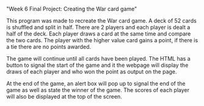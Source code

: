 "Week 6 Final Project: Creating the War card game" 

This program was made to recreate the War card game.
A deck of 52 cards is shuffled and split in half.
There are 2 players and each player is dealt a half of the deck. Each player draws a card at the same time and compare the two cards.
The player with the higher value card gains a point, if there is a tie there are no points awarded.

The game will continue until all cards have been played.
The HTML has a button to signal the start of the game and it the webpage will display the draws of each player and who won the point as output on the page.

At the end of the game, an alert box will pop up to signal the end of the game as well as state the winner of the game.
The scores of each player will also be displayed at the top of the screen.
